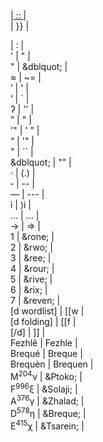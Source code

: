 <a href=" | {{ | <br>
"> | :: | <br>
</a> | }} | <br>
</link><link> | </link>:<link> | <br>
' | &quot; | <br>
" | &dblquot; | <br>
&#x2248; | ~= | <br>
&rsquo; | ' | <br>
&lsquo; | ` | <br>
&#x294; | '' | <br>
&rdquo; | " | <br>
'" | ' " | <br>
&ldquo; | '" | <br>
&quot; | `` | <br>
&dblquot; | "" | <br>
&middot; | (.) | <br>
&dash; | -- | <br>
&mdash; | --- | <br>
&igrave; | )i | <br>
&hellip; | ... | <br>
&rarr; | => | <br>
<overline>1</overline> | &rone; | <br>
<overline>2</overline> | &rwo; | <br>
<overline>3</overline> | &ree; | <br>
<overline>4</overline> | &rour; | <br>
<overline>5</overline> | &rive; | <br>
<overline>6</overline> | &rix; | <br>
<overline>7</overline> | &reven; | <br>
[d wordlist] | [[w | <br>
[d folding] | [[f | <br>
[/d] | ]] | <br>
Fezhl&ecirc; | Fezhle | <br>
Brequ&eacute; | Breque | <br>
Brequ&egrave;n | Brequen | <br>
M<sup>204</sup>&nu; | &Ptoko; | <br>
F<sup>996</sup>&xi; | &Solaji; | <br>
A<sup>376</sup>&gamma; | &Zhalad; | <br>
D<sup>578</sup>&eta; | &Breque; | <br>
E<sup>415</sup>&chi; | &Tsarein; | <br>
